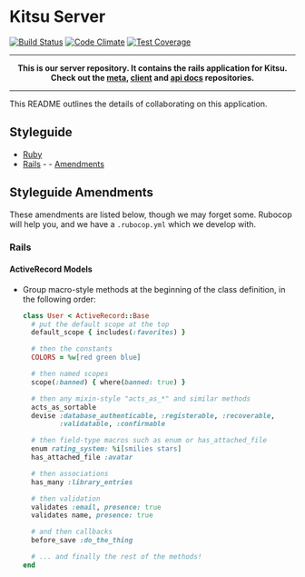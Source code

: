 # Kitsu Server
[![Build Status](https://travis-ci.org/hummingbird-me/hummingbird-server.svg?branch=the-future)](https://travis-ci.org/hummingbird-me/hummingbird-server) [![Code Climate](https://codeclimate.com/github/hummingbird-me/hummingbird-server/badges/gpa.svg)](https://codeclimate.com/github/hummingbird-me/hummingbird-server) [![Test Coverage](https://codeclimate.com/github/hummingbird-me/hummingbird-server/badges/coverage.svg)](https://codeclimate.com/github/hummingbird-me/hummingbird-server/coverage)

---
**<p align="center">This is our server repository. It contains the rails application for Kitsu.<br />Check out the [meta], [client] and [api docs] repositories.</p>**

[meta]:https://github.com/hummingbird-me/hummingbird
[client]:https://github.com/hummingbird-me/hummingbird-client
[api docs]:https://github.com/hummingbird-me/hummingbird-client

---

This README outlines the details of collaborating on this application.

## Styleguide

* [Ruby](https://github.com/bbatsov/ruby-style-guide)
* [Rails](https://github.com/bbatsov/rails-style-guide) - - [Amendments](https://github.com/hummingbird-me/hummingbird/blob/the-future/server/README.md#rails)

## Styleguide Amendments

These amendments are listed below, though we may forget some. Rubocop will help
you, and we have a `.rubocop.yml` which we develop with.

### Rails
#### ActiveRecord Models
 * Group macro-style methods at the beginning of the class definition, in the
   following order:

   ```ruby
   class User < ActiveRecord::Base
     # put the default scope at the top
     default_scope { includes(:favorites) }

     # then the constants
     COLORS = %w[red green blue]

     # then named scopes
     scope(:banned) { where(banned: true) }

     # then any mixin-style "acts_as_*" and similar methods
     acts_as_sortable
     devise :database_authenticable, :registerable, :recoverable,
            :validatable, :confirmable

     # then field-type macros such as enum or has_attached_file
     enum rating_system: %i[smilies stars]
     has_attached_file :avatar

     # then associations
     has_many :library_entries

     # then validation
     validates :email, presence: true
     validates name, presence: true

     # and then callbacks
     before_save :do_the_thing

     # ... and finally the rest of the methods!
   end
   ```

